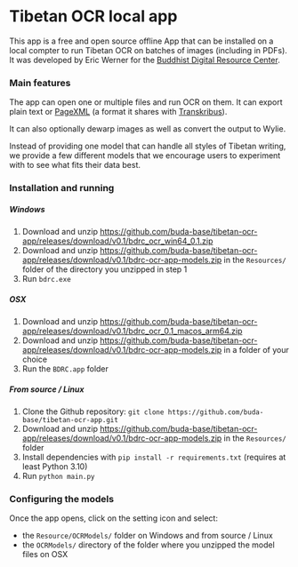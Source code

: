 # Tibetan OCR local app

This app is a free and open source offline App that can be installed on a local compter to run Tibetan OCR on batches of images (including in PDFs). It was developed by Eric Werner for the [Buddhist Digital Resource Center](https://www.bdrc.io).

### Main features

The app can open one or multiple files and run OCR on them. It can export plain text or [PageXML](https://github.com/PRImA-Research-Lab/PAGE-XML) (a format it shares with [Transkribus](https://www.transkribus.org/)). 

It can also optionally dewarp images as well as convert the output to Wylie.

Instead of providing one model that can handle all styles of Tibetan writing, we provide a few different models that we encourage users to experiment with to see what fits their data best.

### Installation and running

##### Windows

1. Download and unzip https://github.com/buda-base/tibetan-ocr-app/releases/download/v0.1/bdrc_ocr_win64_0.1.zip
2. Download and unzip https://github.com/buda-base/tibetan-ocr-app/releases/download/v0.1/bdrc-ocr-app-models.zip in the `Resources/` folder of the directory you unzipped in step 1
3. Run `bdrc.exe`

##### OSX

1. Download and unzip https://github.com/buda-base/tibetan-ocr-app/releases/download/v0.1/bdrc_ocr_0.1_macos_arm64.zip
2. Download and unzip https://github.com/buda-base/tibetan-ocr-app/releases/download/v0.1/bdrc-ocr-app-models.zip in a folder of your choice
3. Run the `BDRC.app` folder

##### From source / Linux

1. Clone the Github repository: `git clone https://github.com/buda-base/tibetan-ocr-app.git`
2. Download and unzip https://github.com/buda-base/tibetan-ocr-app/releases/download/v0.1/bdrc-ocr-app-models.zip in the `Resources/` folder
3. Install dependencies with `pip install -r requirements.txt` (requires at least Python 3.10)
4. Run `python main.py`

### Configuring the models

Once the app opens, click on the setting icon and select:
- the `Resource/OCRModels/` folder on Windows and from source / Linux
- the `OCRModels/` directory of the folder where you unzipped the model files on OSX
